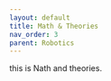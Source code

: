 ```yaml
---
layout: default
title: Math & Theories
nav_order: 3
parent: Robotics
---
```


this is Nath and theories.